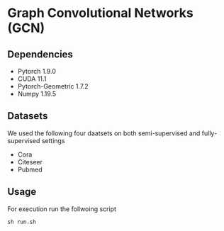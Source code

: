# Graph Convolutional Networks (GCN)

## Dependencies

* Pytorch 1.9.0
* CUDA 11.1
* Pytorch-Geometric 1.7.2
* Numpy 1.19.5

## Datasets
We used the following four daatsets on both semi-supervised and fully-supervised settings

* Cora
* Citeseer
* Pubmed

## Usage

For execution run the follwoing script
```
sh run.sh
```

